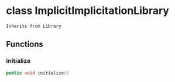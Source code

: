 # class ImplicitImplicitationLibrary


```cpp
Inherits from Library
```



## Functions

### initialize

```cpp
public void initialize()
```




